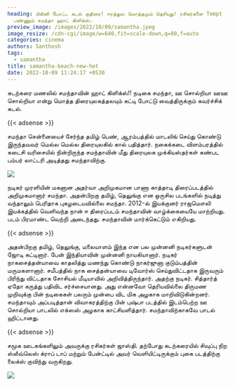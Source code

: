 ```yaml
---
heading: பிகினி போட்ட கடல் குதிரை! ஈரத்துல மொத்தமும் தெரியுது! ரசிகர்களை Tempt
  பண்ணும் சமந்தா ஹாட் கிளிக்ஸ்.
preview_image: /images/2022/10/09/samantha.jpeg
image_resize: /cdn-cgi/image/w=640,fit=scale-down,q=80,f=auto
categories: cinema
authors: Santhosh
tags:
  - samantha
title: samantha-beach-new-hot
date: 2022-10-09 11:24:17 +0530
---
```

கடற்கரை மணலில் சமந்தாவின் ஹாட் கிளிக்ஸ்!!
நடிகை சமந்தா, ஊ சொல்றியா ஊஊ சொல்றியா என்று மொத்த திரையுலகத்தலயும் கட்டி போட்டு வைத்திருக்கும் கவர்ச்சிக் கடல்‌.

{{< adsense >}}


சமந்தா சென்னையைச் சேர்ந்த தமிழ் பெண், ஆரம்பத்தில் மாடலிங் செய்து கொண்டு இருந்தவவர் மெல்ல மெல்ல திரையுலகில் கால் பதித்தார். நகைக்கடை விளம்பரத்தில் கடைசி வரிசையில் நின்றிருந்த சமந்தாவின் மீது திரையுலக முக்கியஸ்தர்கள் கண்பட பம்பர் லாட்டரி அடித்தது சமந்தாவிற்கு. 


![](/images/2022/10/09/samantha-beach-new-hot.jpeg)

நடிகர் முரளியின் மகனான அதர்வா அறிமுகமான பாணா காத்தாடி திரைப்படத்தில் அறிமுகமானார் சமந்தா. அதன்பிறகு தமிழ், தெலுங்கு என ஒருசில படங்களில் நடித்து வந்தாலும் பெரிதாக புகழடையவில்லை சமந்தா‌. 2012-ல் இயக்குனர் ராஜமௌலி இயக்கத்தில் வெளிவந்த நான் ஈ திரைப்படம் சமந்தாவின் வாழ்க்கையையே மாற்றியது. படம் பிரமாண்ட வெற்றி அடைந்தது. சமந்தாவின் மார்க்கெட்டும் எகிறியது.

{{< adsense >}}


அதன்பிறகு தமிழ், தெலுங்கு, மலையாளம் இந்த என பல முன்னனி நடிகர்களுடன் ஜோடி கட்டினார். பேன் இந்தியாவின் முன்னனி நாயகியானார். நடிகர் நாகசைத்தன்யாவை காதலித்து மணந்து கொண்டு நாகர்ஜுனா குடும்பத்தின் மருமகளானார். சமீபத்தில் நாக சைத்தன்யாவை டிவோர்ஸ் செய்துவிட்டதாக இருவரும் பிரிந்து விட்டதாக சோசியல் மீடியாவில் அறிவித்திருந்தார். அதற்கு நடிகர். சித்தார்த் ஏதோ கருத்து பதிவிட சர்ச்சையானது.
அது என்னவோ தெரியவில்லை திருமண முறிவுக்கு பின் நடிகைகள் பலரும் முன்பை விட மிக அழகாக மாறிவிடுகின்றனர். சமந்தாவும் அப்படித்தான் விவாகரத்திற்கு பின் புஷ்பா படத்தில் இடம்பெற்ற ஊ சொல்றியா பாடலில் எக்ஸஸ் அழகாக காட்சியளித்தார். சமந்தாவிற்காகவே பாடல் ஹிட்டானது.

{{< adsense >}}


சமூக ஊடகங்களிலும் அவருக்கு ரசிகர்கள் ஜாஸ்தி. தற்போது கடற்கரையில் சிவுப்பு நிற ஸ்லீவ்லெஸ் க்ராப் டாப் மற்றும் பேன்ட்டில் அவர் வெளியிட்டிருக்கும் புகை படத்திற்கு லைக்ஸ் குவிந்து வருகிறது.

![](/images/2022/10/09/samantha-beach-new-hot2.jpeg)